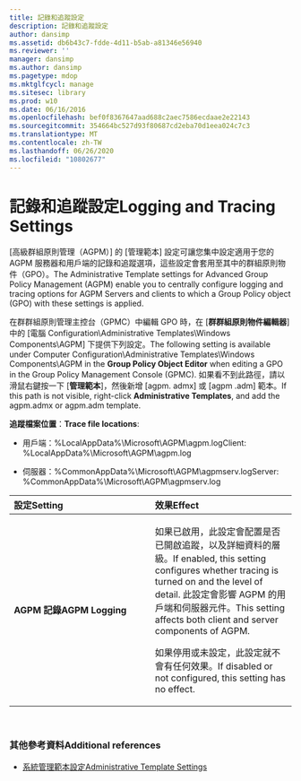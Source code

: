 ```yaml
---
title: 記錄和追蹤設定
description: 記錄和追蹤設定
author: dansimp
ms.assetid: db6b43c7-fdde-4d11-b5ab-a81346e56940
ms.reviewer: ''
manager: dansimp
ms.author: dansimp
ms.pagetype: mdop
ms.mktglfcycl: manage
ms.sitesec: library
ms.prod: w10
ms.date: 06/16/2016
ms.openlocfilehash: bef0f8367647aad688c2aec7586ecdaae2e22143
ms.sourcegitcommit: 354664bc527d93f80687cd2eba70d1eea024c7c3
ms.translationtype: MT
ms.contentlocale: zh-TW
ms.lasthandoff: 06/26/2020
ms.locfileid: "10802677"
---
```

# <span data-ttu-id="731e8-103">記錄和追蹤設定</span><span class="sxs-lookup"><span data-stu-id="731e8-103">Logging and Tracing Settings</span></span>


<span data-ttu-id="731e8-104">[高級群組原則管理（AGPM）] 的 [管理範本] 設定可讓您集中設定適用于您的 AGPM 服務器和用戶端的記錄和追蹤選項，這些設定會套用至其中的群組原則物件（GPO）。</span><span class="sxs-lookup"><span data-stu-id="731e8-104">The Administrative Template settings for Advanced Group Policy Management (AGPM) enable you to centrally configure logging and tracing options for AGPM Servers and clients to which a Group Policy object (GPO) with these settings is applied.</span></span>

<span data-ttu-id="731e8-105">在群群組原則管理主控台（GPMC）中編輯 GPO 時，在 [**群群組原則物件編輯器**] 中的 [電腦 Configuration\\Administrative Templates\\Windows Components\\AGPM] 下提供下列設定。</span><span class="sxs-lookup"><span data-stu-id="731e8-105">The following setting is available under Computer Configuration\\Administrative Templates\\Windows Components\\AGPM in the **Group Policy Object Editor** when editing a GPO in the Group Policy Management Console (GPMC).</span></span> <span data-ttu-id="731e8-106">如果看不到此路徑，請以滑鼠右鍵按一下 [**管理範本**]，然後新增 [agpm. admx] 或 [agpm .adm] 範本。</span><span class="sxs-lookup"><span data-stu-id="731e8-106">If this path is not visible, right-click **Administrative Templates**, and add the agpm.admx or agpm.adm template.</span></span>

<span data-ttu-id="731e8-107">**追蹤檔案位置**：</span><span class="sxs-lookup"><span data-stu-id="731e8-107">**Trace file locations**:</span></span>

-   <span data-ttu-id="731e8-108">用戶端：%LocalAppData%\\Microsoft\\AGPM\\agpm.log</span><span class="sxs-lookup"><span data-stu-id="731e8-108">Client: %LocalAppData%\\Microsoft\\AGPM\\agpm.log</span></span>

-   <span data-ttu-id="731e8-109">伺服器：%CommonAppData%\\Microsoft\\AGPM\\agpmserv.log</span><span class="sxs-lookup"><span data-stu-id="731e8-109">Server: %CommonAppData%\\Microsoft\\AGPM\\agpmserv.log</span></span>

<table>
<colgroup>
<col width="50%" />
<col width="50%" />
</colgroup>
<thead>
<tr class="header">
<th align="left"><span data-ttu-id="731e8-110">設定</span><span class="sxs-lookup"><span data-stu-id="731e8-110">Setting</span></span></th>
<th align="left"><span data-ttu-id="731e8-111">效果</span><span class="sxs-lookup"><span data-stu-id="731e8-111">Effect</span></span></th>
</tr>
</thead>
<tbody>
<tr class="odd">
<td align="left"><p><strong><span data-ttu-id="731e8-112">AGPM 記錄</span><span class="sxs-lookup"><span data-stu-id="731e8-112">AGPM Logging</span></span></strong></p></td>
<td align="left"><p><span data-ttu-id="731e8-113">如果已啟用，此設定會配置是否已開啟追蹤，以及詳細資料的層級。</span><span class="sxs-lookup"><span data-stu-id="731e8-113">If enabled, this setting configures whether tracing is turned on and the level of detail.</span></span> <span data-ttu-id="731e8-114">此設定會影響 AGPM 的用戶端和伺服器元件。</span><span class="sxs-lookup"><span data-stu-id="731e8-114">This setting affects both client and server components of AGPM.</span></span></p>
<p><span data-ttu-id="731e8-115">如果停用或未設定，此設定就不會有任何效果。</span><span class="sxs-lookup"><span data-stu-id="731e8-115">If disabled or not configured, this setting has no effect.</span></span></p></td>
</tr>
</tbody>
</table>

 

### <span data-ttu-id="731e8-116">其他參考資料</span><span class="sxs-lookup"><span data-stu-id="731e8-116">Additional references</span></span>

-   [<span data-ttu-id="731e8-117">系統管理範本設定</span><span class="sxs-lookup"><span data-stu-id="731e8-117">Administrative Template Settings</span></span>](administrative-template-settings.md)

 

 






